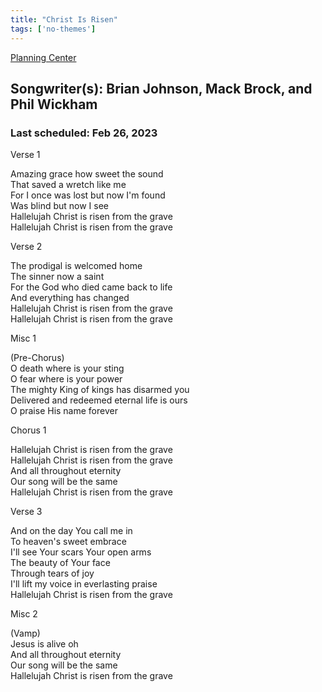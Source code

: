```yaml
---
title: "Christ Is Risen"
tags: ['no-themes']
---
```


[Planning Center](https://services.planningcenteronline.com/songs/21465605)

## Songwriter(s): Brian Johnson, Mack Brock, and Phil Wickham
### Last scheduled: Feb 26, 2023          

Verse 1  
  
Amazing grace how sweet the sound  
That saved a wretch like me  
For I once was lost but now I'm found  
Was blind but now I see  
Hallelujah Christ is risen from the grave  
Hallelujah Christ is risen from the grave  
  
Verse 2  
  
The prodigal is welcomed home  
The sinner now a saint  
For the God who died came back to life  
And everything has changed  
Hallelujah Christ is risen from the grave  
Hallelujah Christ is risen from the grave  
  
Misc 1  
  
(Pre-Chorus)  
O death where is your sting  
O fear where is your power  
The mighty King of kings has disarmed you  
Delivered and redeemed eternal life is ours  
O praise His name forever  
  
Chorus 1  
  
Hallelujah Christ is risen from the grave  
Hallelujah Christ is risen from the grave  
And all throughout eternity  
Our song will be the same  
Hallelujah Christ is risen from the grave  
  
Verse 3  
  
And on the day You call me in  
To heaven's sweet embrace  
I'll see Your scars Your open arms  
The beauty of Your face  
Through tears of joy  
I'll lift my voice in everlasting praise  
Hallelujah Christ is risen from the grave  
  
Misc 2  
  
(Vamp)  
Jesus is alive oh  
And all throughout eternity  
Our song will be the same  
Hallelujah Christ is risen from the grave
